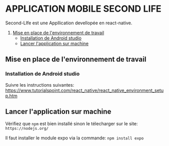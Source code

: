 
# APPLICATION MOBILE SECOND LIFE 
Second-LIfe est une Appllication devellopée en react-native. 

1. [Mise en place de l'environnement de travail](#mise-en-place-de-l'environnement-de-travail)
    * [Installation de Android studio](#installation-de-Android-studio)
    * [Lancer l'application sur machine](#lancer-l'-application-sur-machine)


## Mise en place de l'environnement de travail

### Installation de Android studio
Suivre les instructions suivantes: https://www.tutorialspoint.com/react_native/react_native_environment_setup.htm

## Lancer l'application sur machine
Vérifiez que `npm` est bien installé sinon le télecharger sur le site: `https://nodejs.org/`


Il faut installer le module expo via la commande: `npm install expo` 

